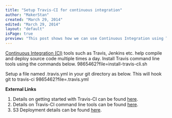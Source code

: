 ```yaml
---
title: "Setup Travis-CI for continuous integration"
author: "MakerStan"
created: "March 29, 2014"
edited: "March 29, 2014"
layout: "default"
isPage: true
preview: "This post shows how we can use Continuous Integration using Travis-CI and deploy a DocPad based static website/blog to Amazon S3. "
---
```

[Continuous Integration (CI)](http://en.wikipedia.org/wiki/Continuous_integration) tools such as Travis, Jenkins etc. help compile and deploy source code multiple times a day. Install Travis command line tools using the commands below.
<gist>9865462?file=install-travis-cli.sh</gist>

Setup a file named .travis.yml in your git directory as below. This will hook git to travis-ci
<gist>9865462?file=.travis.yml</gist>

**External Links**
1. Details on getting started with Travis-CI can be found [here](http://docs.travis-ci.com/user/getting-started/).
2. Details on Travis-CI command line tools can be found [here](http://blog.travis-ci.com/2013-01-14-new-client/).
3. S3 Deployment details can be found [here](http://docs.travis-ci.com/user/deployment/s3/).
